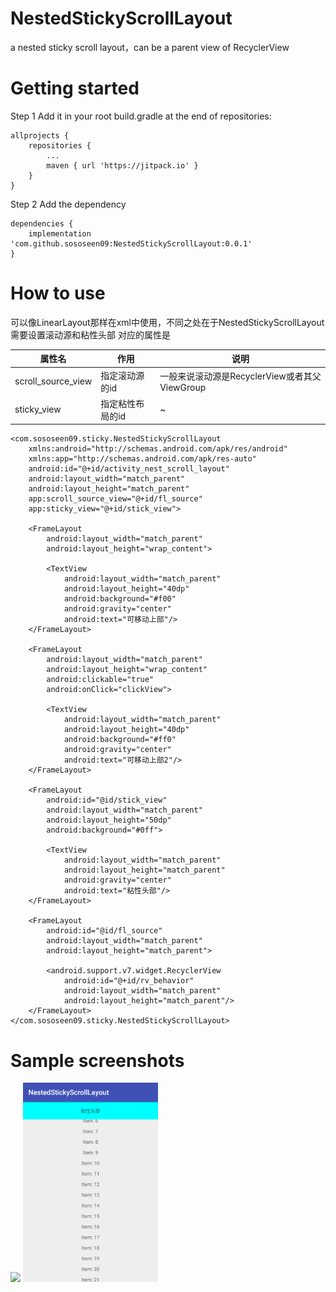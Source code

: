 # NestedStickyScrollLayout

a nested sticky scroll layout，can be a parent view of RecyclerView

# Getting started

Step 1 Add it in your root build.gradle at the end of repositories:
```
allprojects {
    repositories {
        ...
        maven { url 'https://jitpack.io' }
    }
}
```

Step 2 Add the dependency
```
dependencies {
    implementation 'com.github.sososeen09:NestedStickyScrollLayout:0.0.1'
}
```

# How to use
可以像LinearLayout那样在xml中使用，不同之处在于NestedStickyScrollLayout需要设置滚动源和粘性头部
对应的属性是

|属性名|作用|说明|
|-|-|-|
|scroll_source_view|指定滚动源的id|一般来说滚动源是RecyclerView或者其父ViewGroup|
|sticky_view|指定粘性布局的id|~|

```
<com.sososeen09.sticky.NestedStickyScrollLayout
    xmlns:android="http://schemas.android.com/apk/res/android"
    xmlns:app="http://schemas.android.com/apk/res-auto"
    android:id="@+id/activity_nest_scroll_layout"
    android:layout_width="match_parent"
    android:layout_height="match_parent"
    app:scroll_source_view="@+id/fl_source"
    app:sticky_view="@+id/stick_view">

    <FrameLayout
        android:layout_width="match_parent"
        android:layout_height="wrap_content">

        <TextView
            android:layout_width="match_parent"
            android:layout_height="40dp"
            android:background="#f00"
            android:gravity="center"
            android:text="可移动上部"/>
    </FrameLayout>

    <FrameLayout
        android:layout_width="match_parent"
        android:layout_height="wrap_content"
        android:clickable="true"
        android:onClick="clickView">

        <TextView
            android:layout_width="match_parent"
            android:layout_height="40dp"
            android:background="#ff0"
            android:gravity="center"
            android:text="可移动上部2"/>
    </FrameLayout>

    <FrameLayout
        android:id="@id/stick_view"
        android:layout_width="match_parent"
        android:layout_height="50dp"
        android:background="#0ff">

        <TextView
            android:layout_width="match_parent"
            android:layout_height="match_parent"
            android:gravity="center"
            android:text="粘性头部"/>
    </FrameLayout>

    <FrameLayout
        android:id="@id/fl_source"
        android:layout_width="match_parent"
        android:layout_height="match_parent">

        <android.support.v7.widget.RecyclerView
            android:id="@+id/rv_behavior"
            android:layout_width="match_parent"
            android:layout_height="match_parent"/>
    </FrameLayout>
</com.sososeen09.sticky.NestedStickyScrollLayout>
```

# Sample screenshots

<img src="art/screenshot-NestedStickyScrollLayout1.png" width=216/> <img src="art/NestedStickyScrollLayout2.png" width=216/>


